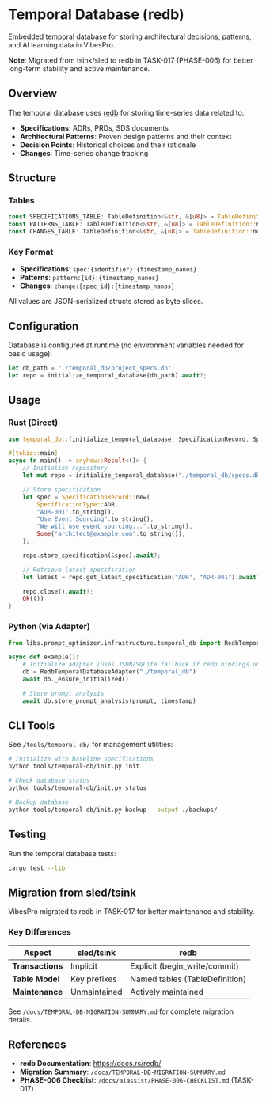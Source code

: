 # Temporal Database (redb)

Embedded temporal database for storing architectural decisions, patterns, and AI learning data in VibesPro.

**Note**: Migrated from tsink/sled to redb in TASK-017 (PHASE-006) for better long-term stability and active maintenance.

## Overview

The temporal database uses [redb](https://docs.rs/redb/) for storing time-series data related to:

- **Specifications**: ADRs, PRDs, SDS documents
- **Architectural Patterns**: Proven design patterns and their context
- **Decision Points**: Historical choices and their rationale
- **Changes**: Time-series change tracking

## Structure

### Tables

```rust
const SPECIFICATIONS_TABLE: TableDefinition<&str, &[u8]> = TableDefinition::new("specifications");
const PATTERNS_TABLE: TableDefinition<&str, &[u8]> = TableDefinition::new("patterns");
const CHANGES_TABLE: TableDefinition<&str, &[u8]> = TableDefinition::new("changes");
```

### Key Format

- **Specifications**: `spec:{identifier}:{timestamp_nanos}`
- **Patterns**: `pattern:{id}:{timestamp_nanos}`
- **Changes**: `change:{spec_id}:{timestamp_nanos}`

All values are JSON-serialized structs stored as byte slices.

## Configuration

Database is configured at runtime (no environment variables needed for basic usage):

```rust
let db_path = "./temporal_db/project_specs.db";
let repo = initialize_temporal_database(db_path).await?;
```

## Usage

### Rust (Direct)

```rust
use temporal_db::{initialize_temporal_database, SpecificationRecord, SpecificationType};

#[tokio::main]
async fn main() -> anyhow::Result<()> {
    // Initialize repository
    let mut repo = initialize_temporal_database("./temporal_db/specs.db").await?;

    // Store specification
    let spec = SpecificationRecord::new(
        SpecificationType::ADR,
        "ADR-001".to_string(),
        "Use Event Sourcing".to_string(),
        "We will use event sourcing...".to_string(),
        Some("architect@example.com".to_string()),
    );

    repo.store_specification(&spec).await?;

    // Retrieve latest specification
    let latest = repo.get_latest_specification("ADR", "ADR-001").await?;

    repo.close().await?;
    Ok(())
}
```

### Python (via Adapter)

```python
from libs.prompt_optimizer.infrastructure.temporal_db import RedbTemporalDatabaseAdapter

async def example():
    # Initialize adapter (uses JSON/SQLite fallback if redb bindings unavailable)
    db = RedbTemporalDatabaseAdapter("./temporal_db")
    await db._ensure_initialized()

    # Store prompt analysis
    await db.store_prompt_analysis(prompt, timestamp)
```

## CLI Tools

See `/tools/temporal-db/` for management utilities:

```bash
# Initialize with baseline specifications
python tools/temporal-db/init.py init

# Check database status
python tools/temporal-db/init.py status

# Backup database
python tools/temporal-db/init.py backup --output ./backups/
```

## Testing

Run the temporal database tests:

```bash
cargo test --lib
```

## Migration from sled/tsink

VibesPro migrated to redb in TASK-017 for better maintenance and stability.

### Key Differences

| Aspect           | sled/tsink   | redb                           |
| ---------------- | ------------ | ------------------------------ |
| **Transactions** | Implicit     | Explicit (begin_write/commit)  |
| **Table Model**  | Key prefixes | Named tables (TableDefinition) |
| **Maintenance**  | Unmaintained | Actively maintained            |

See `/docs/TEMPORAL-DB-MIGRATION-SUMMARY.md` for complete migration details.

## References

- **redb Documentation**: https://docs.rs/redb/
- **Migration Summary**: `/docs/TEMPORAL-DB-MIGRATION-SUMMARY.md`
- **PHASE-006 Checklist**: `/docs/aiassist/PHASE-006-CHECKLIST.md` (TASK-017)
